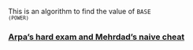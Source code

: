 This is an algorithm to find the value of <code>BASE<sup> (POWER)</sup></code>

### [Arpa’s hard exam and Mehrdad’s naive cheat](https://codeforces.com/problemset/problem/742/A)